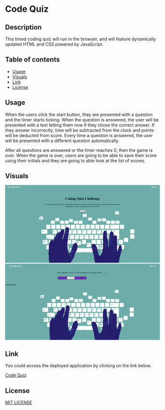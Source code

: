 # Code Quiz
## Description

This timed coding quiz will run in the browser, and will feature dynamically updated HTML and CSS powered by JavaScript.

## Table of contents

* [Usage](#Usage)
* [Visuals](#Visuals)
* [Link](#Link)
* [License](#License)

## Usage

When the users click the start button, they are presented with a question and the timer starts ticking. When the question is answered, the user will be presented with a text letting them now if they chose the correct answer. If they answer incorrectly, time will be subtracted from the clock and points will be deducted from score. Every time a question is answered, the user will be presented with a different question automatically.

After all questions are answered or the timer reaches 0, then the game is over. When the game is over, users are going to be able to save their score using their initials and they are going to able look at the list of scores.


## Visuals
![This is an image](./assets/images/Screenshot%20(12).png)
![This is an image](./assets/images/Screenshot%20(13).png)


## Link 
You could access the deployed application by clicking on the link below. 

[Code Quiz](https://ruskin20.github.io/Code-Quiz/)

## License
[MIT LICENSE](https://raw.githubusercontent.com/Ruskin20/Code-Quiz/main/LICENSE)


